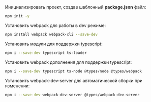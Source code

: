 Инициализировать проект, создав шаблонный **package.json** файл:
```bash
npm init -y
```
Установить webpack для работы в dev режиме:
```bash
npm install webpack webpack-cli --save-dev
```
Установить модули для поддержки typescript:
```bash
npm i --save-dev typescript ts-loader
```
Установить webpack дополнения для поддержки typescript:
```bash
npm i --save-dev typescript ts-node @types/node @types/webpack
```
Установить webpack-dev-server для автоматической сборки при изменении:
```bash
npm i --save-dev webpack-dev-server @types/webpack-dev-server
```